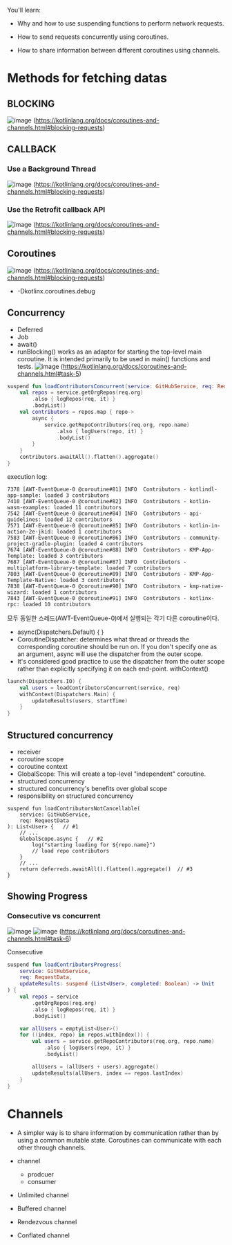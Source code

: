 You'll learn:

- Why and how to use suspending functions to perform network requests.

- How to send requests concurrently using coroutines.

- How to share information between different coroutines using channels.

# Methods for fetching datas
## BLOCKING
![image](https://github.com/x1111101101/TIL/assets/97117787/76d226ea-9fec-4d22-9a0f-0fd814a51e28)
(https://kotlinlang.org/docs/coroutines-and-channels.html#blocking-requests)

## CALLBACK
### Use a Background Thread
![image](https://github.com/x1111101101/TIL/assets/97117787/91af25a8-6b1e-432e-981b-095cc5646253)
(https://kotlinlang.org/docs/coroutines-and-channels.html#blocking-requests)

### Use the Retrofit callback API﻿
![image](https://github.com/x1111101101/TIL/assets/97117787/f75c35d4-4c14-41a5-a42d-c752d3c49c23)
(https://kotlinlang.org/docs/coroutines-and-channels.html#blocking-requests)

## Coroutines﻿
![image](https://github.com/x1111101101/TIL/assets/97117787/baecc466-71f7-4894-a21c-bf7f32bff385)
(https://kotlinlang.org/docs/coroutines-and-channels.html#blocking-requests)
- -Dkotlinx.coroutines.debug

## Concurrency﻿
- Deferred
- Job
- await()
- runBlocking() works as an adaptor for starting the top-level main coroutine. It is intended primarily to be used in main() functions and tests.
![image](https://github.com/x1111101101/TIL/assets/97117787/0f83aa4b-278f-4863-90eb-15da8f861e30)
(https://kotlinlang.org/docs/coroutines-and-channels.html#task-5)
``` kotlin
suspend fun loadContributorsConcurrent(service: GitHubService, req: RequestData): List<User> = coroutineScope {
    val repos = service.getOrgRepos(req.org)
        .also { logRepos(req, it) }
        .bodyList()
    val contributors = repos.map { repo->
        async {
            service.getRepoContributors(req.org, repo.name)
                .also { logUsers(repo, it) }
                .bodyList()
        }
    }
    contributors.awaitAll().flatten().aggregate()
}
```
execution log:
```
7378 [AWT-EventQueue-0 @coroutine#81] INFO  Contributors - kotlindl-app-sample: loaded 3 contributors
7410 [AWT-EventQueue-0 @coroutine#82] INFO  Contributors - kotlin-wasm-examples: loaded 11 contributors
7542 [AWT-EventQueue-0 @coroutine#84] INFO  Contributors - api-guidelines: loaded 12 contributors
7571 [AWT-EventQueue-0 @coroutine#85] INFO  Contributors - kotlin-in-action-2e-jkid: loaded 1 contributors
7583 [AWT-EventQueue-0 @coroutine#86] INFO  Contributors - community-project-gradle-plugin: loaded 4 contributors
7674 [AWT-EventQueue-0 @coroutine#88] INFO  Contributors - KMP-App-Template: loaded 3 contributors
7687 [AWT-EventQueue-0 @coroutine#87] INFO  Contributors - multiplatform-library-template: loaded 7 contributors
7803 [AWT-EventQueue-0 @coroutine#89] INFO  Contributors - KMP-App-Template-Native: loaded 3 contributors
7838 [AWT-EventQueue-0 @coroutine#90] INFO  Contributors - kmp-native-wizard: loaded 1 contributors
7843 [AWT-EventQueue-0 @coroutine#91] INFO  Contributors - kotlinx-rpc: loaded 10 contributors
```
모두 동일한 스레드(AWT-EventQueue-0)에서 실행되는 각기 다른 coroutine이다.

- async(Dispatchers.Default) { }
- CoroutineDispatcher: determines what thread or threads the corresponding coroutine should be run on. If you don't specify one as an argument, async will use the dispatcher from the outer scope.
- It's considered good practice to use the dispatcher from the outer scope rather than explicitly specifying it on each end-point.
withContext()
``` kotlin
launch(Dispatchers.IO) {
    val users = loadContributorsConcurrent(service, req)
    withContext(Dispatchers.Main) {
        updateResults(users, startTime)
    }
}
```
## Structured concurrency﻿
- receiver
- coroutine scope
- coroutine context
- GlobalScope: This will create a top-level "independent" coroutine.
- structured concurrency
- structured concurrency's benefits over global scope
- responsibility on structured concurrency 
```
suspend fun loadContributorsNotCancellable(
    service: GitHubService,
    req: RequestData
): List<User> {   // #1
    // ...
    GlobalScope.async {   // #2
        log("starting loading for ${repo.name}")
        // load repo contributors
    }
    // ...
    return deferreds.awaitAll().flatten().aggregate()  // #3
}
```

## Showing Progress
### Consecutive vs concurrent﻿
![image](https://github.com/x1111101101/TIL/assets/97117787/a078b55e-1a0b-4d3d-a1ed-c2c7e68fd04c)
![image](https://github.com/x1111101101/TIL/assets/97117787/457ef3a3-d477-45be-a924-92934fb964a4)
(https://kotlinlang.org/docs/coroutines-and-channels.html#task-6)

Consecutive
``` kotlin
suspend fun loadContributorsProgress(
    service: GitHubService,
    req: RequestData,
    updateResults: suspend (List<User>, completed: Boolean) -> Unit
) {
    val repos = service
        .getOrgRepos(req.org)
        .also { logRepos(req, it) }
        .bodyList()

    var allUsers = emptyList<User>()
    for ((index, repo) in repos.withIndex()) {
        val users = service.getRepoContributors(req.org, repo.name)
            .also { logUsers(repo, it) }
            .bodyList()

        allUsers = (allUsers + users).aggregate()
        updateResults(allUsers, index == repos.lastIndex)
    }
}
```

# Channels
- A simpler way is to share information by communication rather than by using a common mutable state. Coroutines can communicate with each other through channels.
- channel
    - prodcuer
    - consumer

- Unlimited channel
- Buffered channel
- Rendezvous channel
- Conflated channel


